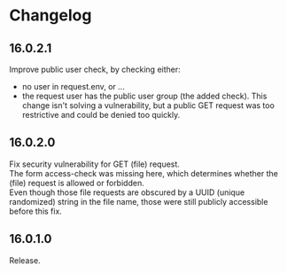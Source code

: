 # Changelog

## 16.0.2.1

Improve public user check, by checking either:
- no user in request.env, or ...
- the request user has the public user group (the added check).
This change isn't solving a vulnerability, but a public GET request was too restrictive and could be denied too quickly.

## 16.0.2.0

Fix security vulnerability for GET (file) request.\
The form access-check was missing here, which determines whether the (file) request is allowed or forbidden.\
Even though those file requests are obscured by a UUID (unique randomized) string in the file name, those were still publicly accessible before this fix.

## 16.0.1.0

Release.
